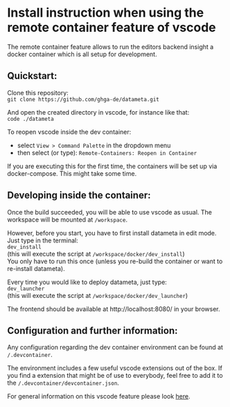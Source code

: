 # Install instruction when using the remote container feature of vscode

The remote container feature allows to run the editors backend insight a docker container which is all setup for development.  

## Quickstart:
Clone this repository:  
`git clone https://github.com/ghga-de/datameta.git`

And open the created directory in vscode, for instance like that:  
`code ./datameta`

To reopen vscode inside the dev container:
- select `View > Command Palette` in the dropdown menu 
- then select (or type): `Remote-Containers: Reopen in Container`

If you are executing this for the first time, the containers will be set up via docker-compose. This might take some time.

## Developing inside the container:
Once the build succeeded, you will be able to use vscode as usual.
The workspace will be mounted at `/workspace`.

However, before you start, you have to first install datameta in edit mode. Just type in the terminal:  
`dev_install`  
(this will execute the script at `/workspace/docker/dev_install`)  
You only have to run this once (unless you re-build the container or want to re-install datameta).

Every time you would like to deploy datameta, just type:  
`dev_launcher`   
(this will execute the script at `/workspace/docker/dev_launcher`)  

The frontend should be available at http://localhost:8080/ in your browser.

## Configuration and further information:
Any configuration regarding the dev container environment can be found at `/.devcontainer`.

The environment includes a few useful vscode extensions out of the box. 
If you find a extension that might be of use to everybody, feel free to add it to the `/.devcontainer/devcontainer.json`.

For general information on this vscode feature please look [here](https://code.visualstudio.com/docs/remote/create-dev-container).
 